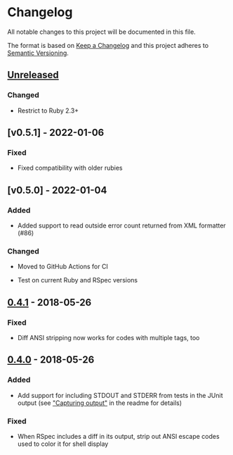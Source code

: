 # Changelog

All notable changes to this project will be documented in this file.

The format is based on [Keep a Changelog] and this project adheres to [Semantic Versioning].

  [Keep a Changelog]: http://keepachangelog.com/en/1.0.0/
  [Semantic Versioning]: http://semver.org/spec/v2.0.0.html

## [Unreleased]
### Changed
- Restrict to Ruby 2.3+

  [Unreleased]: https://github.com/sj26/rspec_junit_formatter/compare/v0.5.1...main

## [v0.5.1] - 2022-01-06
### Fixed
- Fixed compatibility with older rubies

  [0.5.1]: https://github.com/sj26/rspec_junit_formatter/compare/v0.5.0...v0.5.1

## [v0.5.0] - 2022-01-04
### Added
- Added support to read outside error count returned from XML formatter (#86)
### Changed
- Moved to GitHub Actions for CI
- Test on current Ruby and RSpec versions

  [0.5.0]: https://github.com/sj26/rspec_junit_formatter/compare/v0.4.1...v0.5.0

## [0.4.1] - 2018-05-26
### Fixed
- Diff ANSI stripping now works for codes with multiple tags, too

  [0.4.1]: https://github.com/sj26/rspec_junit_formatter/compare/v0.4.0...v0.4.1

## [0.4.0] - 2018-05-26
### Added
- Add support for including STDOUT and STDERR from tests in the JUnit output (see ["Capturing output"] in the readme for details)
### Fixed
- When RSpec includes a diff in its output, strip out ANSI escape codes used to color it for shell display

  [0.4.0]: https://github.com/sj26/rspec_junit_formatter/compare/v0.3.0...v0.4.0
  ["Capturing output"]: https://github.com/sj26/rspec_junit_formatter#capturing-output

